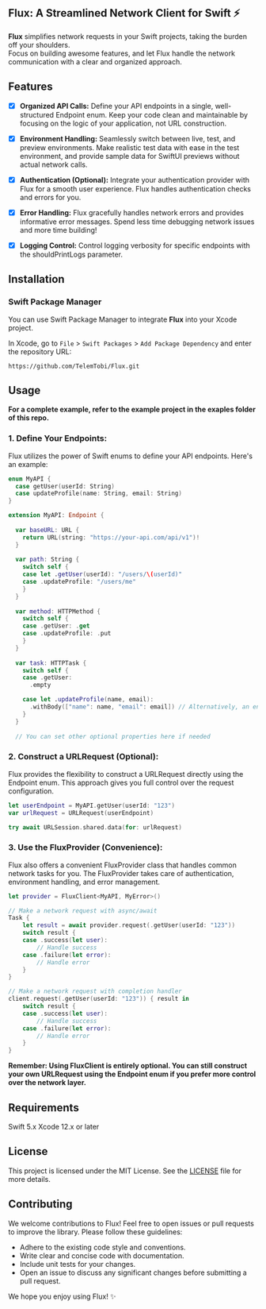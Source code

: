 ## Flux: A Streamlined Network Client for Swift ⚡

**Flux** simplifies network requests in your Swift projects, taking the burden off your shoulders. <br/>
Focus on building awesome features, and let Flux handle the network communication with a clear and organized approach.


## Features

- [x] **Organized API Calls:** Define your API endpoints in a single, well-structured Endpoint enum. Keep your code clean and maintainable by focusing on the logic of your application, not URL construction.
- [x] **Environment Handling:** Seamlessly switch between live, test, and preview environments. Make realistic test data with ease in the test environment, and provide sample data for SwiftUI previews without actual network calls.
- [x] **Authentication (Optional):** Integrate your authentication provider with Flux for a smooth user experience. Flux handles authentication checks and errors for you.
- [x] **Error Handling:** Flux gracefully handles network errors and provides informative error messages. Spend less time debugging network issues and more time building!
- [x] **Logging Control:** Control logging verbosity for specific endpoints with the shouldPrintLogs parameter.


## Installation
### Swift Package Manager

You can use Swift Package Manager to integrate **Flux** into your Xcode project. 

In Xcode, go to `File` > `Swift Packages` > `Add Package Dependency` and enter the repository URL:

```
https://github.com/TelemTobi/Flux.git
```


## Usage

**For a complete example, refer to the example project in the exaples folder of this repo.**

### 1. Define Your Endpoints:

Flux utilizes the power of Swift enums to define your API endpoints. Here's an example:

```swift
enum MyAPI {
  case getUser(userId: String)
  case updateProfile(name: String, email: String)
}

extension MyAPI: Endpoint {
  
  var baseURL: URL {
    return URL(string: "https://your-api.com/api/v1")!
  }
  
  var path: String {
    switch self {
    case let .getUser(userId): "/users/\(userId)"
    case .updateProfile: "/users/me"
    }
  }
  
  var method: HTTPMethod {
    switch self {
    case .getUser: .get
    case .updateProfile: .put
    }
  }
  
  var task: HTTPTask {
    switch self {
    case .getUser:
      .empty

    case let .updateProfile(name, email):
      .withBody(["name": name, "email": email]) // Alternatively, an encodable object can be provided
    }
  }
  
  // You can set other optional properties here if needed
```

### 2. Construct a URLRequest (Optional):

Flux provides the flexibility to construct a URLRequest directly using the Endpoint enum. This approach gives you full control over the request configuration.

```swift
let userEndpoint = MyAPI.getUser(userId: "123")
var urlRequest = URLRequest(userEndpoint)

try await URLSession.shared.data(for: urlRequest)
```

### 3. Use the FluxProvider (Convenience):

Flux also offers a convenient FluxProvider class that handles common network tasks for you. The FluxProvider takes care of authentication, environment handling, and error management.

```swift
let provider = FluxClient<MyAPI, MyError>()

// Make a network request with async/await
Task {
    let result = await provider.request(.getUser(userId: "123"))
    switch result {
    case .success(let user):
        // Handle success
    case .failure(let error):
        // Handle error
    }
}

// Make a network request with completion handler
client.request(.getUser(userId: "123")) { result in
    switch result {
    case .success(let user):
        // Handle success
    case .failure(let error):
        // Handle error
    }
}
```

**Remember: Using FluxClient is entirely optional. You can still construct your own URLRequest using the Endpoint enum if you prefer more control over the network layer.**


## Requirements

Swift 5.x
Xcode 12.x or later


## License

This project is licensed under the MIT License. See the [LICENSE](https://github.com/TelemTobi/Flux/blob/main/LICENSE.txt) file for more details.

## Contributing

We welcome contributions to Flux! Feel free to open issues or pull requests to improve the library. Please follow these guidelines:

- Adhere to the existing code style and conventions.
- Write clear and concise code with documentation.
- Include unit tests for your changes.
- Open an issue to discuss any significant changes before submitting a pull request.

We hope you enjoy using Flux! ✨
